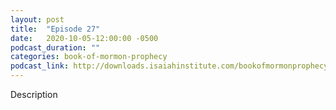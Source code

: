 ```yaml
---
layout: post
title:  "Episode 27"
date:   2020-10-05-12:00:00 -0500
podcast_duration: ""
categories: book-of-mormon-prophecy
podcast_link: http://downloads.isaiahinstitute.com/bookofmormonprophecypodcast/Episode_27_v1.mp3
---
```

Description
